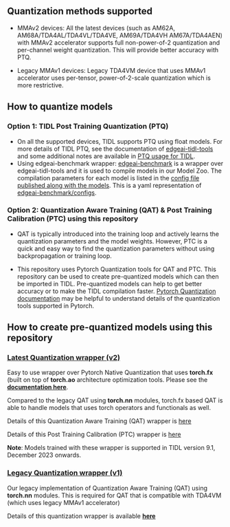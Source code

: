 
## Quantization methods supported
* MMAv2 devices: All the latest devices (such as AM62A, AM68A/TDA4AL/TDA4VL/TDA4VE, AM69A/TDA4VH AM67A/TDA4AEN) with MMAv2 accelerator supports full non-power-of-2 quantization and per-channel weight quantization. This will provide better accuracy with PTQ. 

* Legacy MMAv1 devices: Legacy TDA4VM device that uses MMAv1 accelerator uses per-tensor, power-of-2-scale quantization which is more restrictive.


## How to quantize models
### Option 1: TIDL Post Training Quantization (PTQ)
* On all the supported devices, TIDL supports PTQ using float models. For more details of TIDL PTQ, see the documentation of [edgeai-tidl-tools](https://github.com/TexasInstruments/edgeai-tidl-tools) and some additional notes are available in [PTQ usage for TIDL](./v1/docs/tidl_ptq.md). 
* Using edgeai-benchmark wrapper: [edgeai-benchmark](https://github.com/TexasInstruments/edgeai-benchmark) is a wrapper over edgeai-tidl-tools and it is used to compile models in our Model Zoo. The compilation parameters for each model is listed in the [config file published along with the models](https://github.com/TexasInstruments/edgeai-modelzoo/blob/main/models/configs.yaml). This is a yaml representation of [edgeai-benchmark/configs](https://github.com/TexasInstruments/edgeai-benchmark/configs).

### Option 2: Quantization Aware Training (QAT) & Post Training Calibration (PTC) using this repository
* QAT is typically introduced into the training loop and actively learns the quantization parameters and the model weights. However, PTC is a quick and easy way to find the quantization parameters without using backpropagation or training loop.

* This repository uses Pytorch Quantization tools for QAT and PTC. This repository can be used to create pre-quantized models which can then be imported in TIDL. Pre-quantized models can help to get better accuracy or to make the TIDL compilation faster. [Pytorch Quantization documentation](https://pytorch.org/docs/stable/quantization.html) may be helpful to understand details of the quantization tools supported in Pytorch.


## How to create pre-quantized models using this repository

### [Latest Quantization wrapper (v2)](./v2)
Easy to use wrapper over Pytorch Native Quantization that uses **torch.fx** (built on top of **torch.ao** architecture optimization tools. Please see the [**documentation here**](./v2/README.md). 

Compared to the legacy QAT using **torch.nn** modules, torch.fx based QAT is able to handle models that uses torch operators and functionals as well. 

Details of this Quantization Aware Training (QAT) wrapper is [here](./v2/docs/qat.md)<br>

Details of this Post Training Calibration (PTC) wrapper is [here](./v2/docs/ptc.md)<br>

**Note**: Models trained with these wrapper is supported in TIDL version 9.1, December 2023 onwards. 


### [Legacy Quantization wrapper (v1)](./v1)
Our legacy implementation of Quantization Aware Training (QAT) using **torch.nn** modules. This is required for QAT that is compatible with TDA4VM (which uses legacy MMAv1 accelerator)<br>

Details of this quantization wrapper is available [**here**](./v1/README.md)

